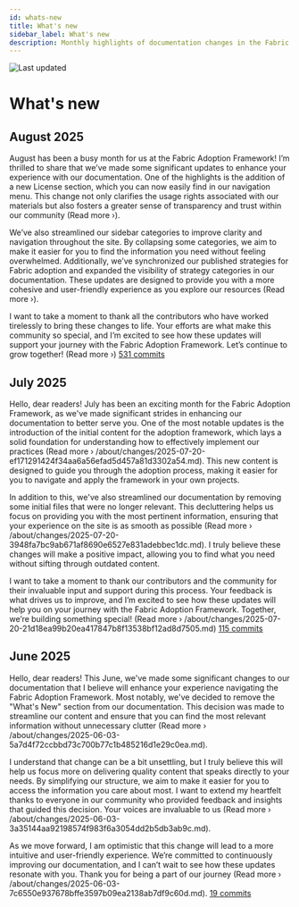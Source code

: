 ```yaml
---
id: whats-new
title: What's new
sidebar_label: What's new
description: Monthly highlights of documentation changes in the Fabric Adoption Framework.
---
```


![Last updated](https://img.shields.io/badge/last%20updated-"2025--08--08-brightgreen)

# What's new

## August 2025

August has been a busy month for us at the Fabric Adoption Framework! I’m thrilled to share that we’ve made some significant updates to enhance your experience with our documentation. One of the highlights is the addition of a new License section, which you can now easily find in our navigation menu. This change not only clarifies the usage rights associated with our materials but also fosters a greater sense of transparency and trust within our community (Read more ›).

We’ve also streamlined our sidebar categories to improve clarity and navigation throughout the site. By collapsing some categories, we aim to make it easier for you to find the information you need without feeling overwhelmed. Additionally, we’ve synchronized our published strategies for Fabric adoption and expanded the visibility of strategy categories in our documentation. These updates are designed to provide you with a more cohesive and user-friendly experience as you explore our resources (Read more ›).

I want to take a moment to thank all the contributors who have worked tirelessly to bring these changes to life. Your efforts are what make this community so special, and I’m excited to see how these updates will support your journey with the Fabric Adoption Framework. Let’s continue to grow together! (Read more ›) [531 commits](https://github.com/TheTrustedAdvisor/FabricAdoptionFramework/commits/main?since=2025-08-01&until=2025-08-31)

## July 2025

Hello, dear readers! July has been an exciting month for the Fabric Adoption Framework, as we've made significant strides in enhancing our documentation to better serve you. One of the most notable updates is the introduction of the initial content for the adoption framework, which lays a solid foundation for understanding how to effectively implement our practices (Read more › /about/changes/2025-07-20-ef171291424f34aa6a56efad5d457a81d3302a54.md). This new content is designed to guide you through the adoption process, making it easier for you to navigate and apply the framework in your own projects.

In addition to this, we've also streamlined our documentation by removing some initial files that were no longer relevant. This decluttering helps us focus on providing you with the most pertinent information, ensuring that your experience on the site is as smooth as possible (Read more › /about/changes/2025-07-20-3948fa7bc9ab671af8690e6527e831adebbec1dc.md). I truly believe these changes will make a positive impact, allowing you to find what you need without sifting through outdated content.

I want to take a moment to thank our contributors and the community for their invaluable input and support during this process. Your feedback is what drives us to improve, and I’m excited to see how these updates will help you on your journey with the Fabric Adoption Framework. Together, we’re building something special! (Read more › /about/changes/2025-07-20-21d18ea99b20ea417847b8f13538bf12ad8d7505.md) [115 commits](https://github.com/TheTrustedAdvisor/FabricAdoptionFramework/commits/main?since=2025-07-01&until=2025-07-31)

## June 2025

Hello, dear readers! This June, we've made some significant changes to our documentation that I believe will enhance your experience navigating the Fabric Adoption Framework. Most notably, we've decided to remove the "What's New" section from our documentation. This decision was made to streamline our content and ensure that you can find the most relevant information without unnecessary clutter (Read more › /about/changes/2025-06-03-5a7d4f72ccbbd73c700b77c1b485216d1e29c0ea.md).

I understand that change can be a bit unsettling, but I truly believe this will help us focus more on delivering quality content that speaks directly to your needs. By simplifying our structure, we aim to make it easier for you to access the information you care about most. I want to extend my heartfelt thanks to everyone in our community who provided feedback and insights that guided this decision. Your voices are invaluable to us (Read more › /about/changes/2025-06-03-3a35144aa92198574f983f6a3054dd2b5db3ab9c.md).

As we move forward, I am optimistic that this change will lead to a more intuitive and user-friendly experience. We’re committed to continuously improving our documentation, and I can’t wait to see how these updates resonate with you. Thank you for being a part of our journey (Read more › /about/changes/2025-06-03-7c6550e937678bffe3597b09ea2138ab7df9c60d.md). [19 commits](https://github.com/TheTrustedAdvisor/FabricAdoptionFramework/commits/main?since=2025-06-01&until=2025-06-30)
